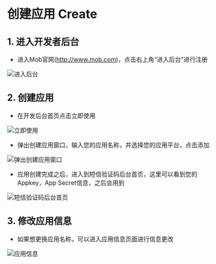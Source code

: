 # 创建应用 Create

## 1. 进入开发者后台
- 进入Mob官网(http://www.mob.com)，点击右上角“进入后台”进行注册

![进入后台][1]

## 2. 创建应用

- 在开发后台首页点击立即使用

![立即使用][2]

- 弹出创建应用窗口，输入您的应用名称，并选择您的应用平台，点击添加

![弹出创建应用窗口][3]

- 应用创建完成之后，进入到短信验证码后台首页，这里可以看到您的Appkey，App Secret信息，之后会用到

![短信验证码后台首页][4]

## 3. 修改应用信息
- 如果想更换应用名称，可以进入应用信息页面进行信息更改

![应用信息][5]



  [1]: http://wiki.mob.com/md/images/reg-5.png
  [2]: http://wiki.mob.com/md/images/sms-1.png
  [3]: http://wiki.mob.com/md/images/sms-2.png
  [4]: http://wiki.mob.com/md/images/sms-3.png
  [5]: http://wiki.mob.com/md/images/sms-4.png